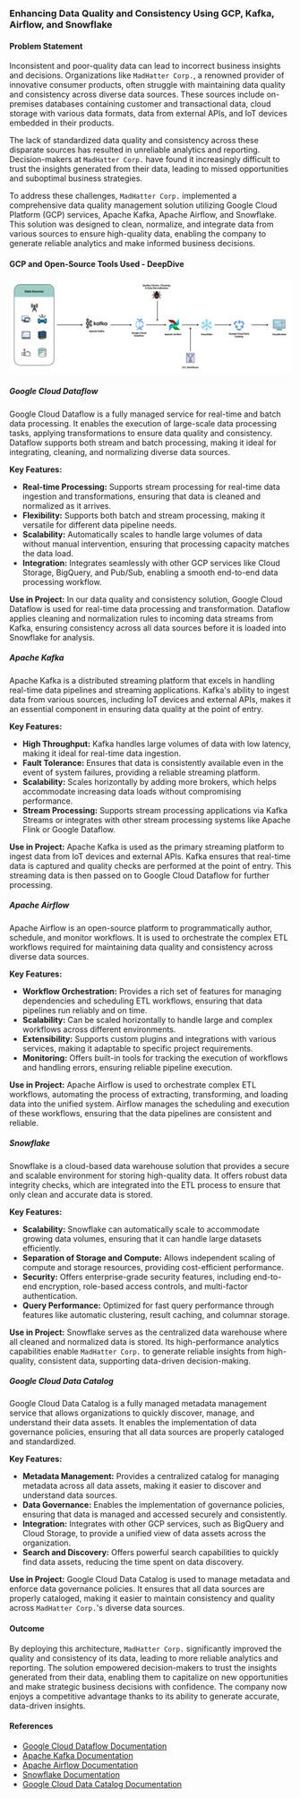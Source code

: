 ### Enhancing Data Quality and Consistency Using GCP, Kafka, Airflow, and Snowflake

#### Problem Statement
Inconsistent and poor-quality data can lead to incorrect business insights and decisions. Organizations like `MadHatter Corp.`, a renowned provider of innovative consumer products, often struggle with maintaining data quality and consistency across diverse data sources. These sources include on-premises databases containing customer and transactional data, cloud storage with various data formats, data from external APIs, and IoT devices embedded in their products.

The lack of standardized data quality and consistency across these disparate sources has resulted in unreliable analytics and reporting. Decision-makers at `MadHatter Corp.` have found it increasingly difficult to trust the insights generated from their data, leading to missed opportunities and suboptimal business strategies.

To address these challenges, `MadHatter Corp.` implemented a comprehensive data quality management solution utilizing Google Cloud Platform (GCP) services, Apache Kafka, Apache Airflow, and Snowflake. This solution was designed to clean, normalize, and integrate data from various sources to ensure high-quality data, enabling the company to generate reliable analytics and make informed business decisions.

#### GCP and Open-Source Tools Used - DeepDive

![DQC Arch](assets/DQC.png)

##### Google Cloud Dataflow
Google Cloud Dataflow is a fully managed service for real-time and batch data processing. It enables the execution of large-scale data processing tasks, applying transformations to ensure data quality and consistency. Dataflow supports both stream and batch processing, making it ideal for integrating, cleaning, and normalizing diverse data sources.

**Key Features:**
- **Real-time Processing:** Supports stream processing for real-time data ingestion and transformations, ensuring that data is cleaned and normalized as it arrives.
- **Flexibility:** Supports both batch and stream processing, making it versatile for different data pipeline needs.
- **Scalability:** Automatically scales to handle large volumes of data without manual intervention, ensuring that processing capacity matches the data load.
- **Integration:** Integrates seamlessly with other GCP services like Cloud Storage, BigQuery, and Pub/Sub, enabling a smooth end-to-end data processing workflow.

**Use in Project:**
In our data quality and consistency solution, Google Cloud Dataflow is used for real-time data processing and transformation. Dataflow applies cleaning and normalization rules to incoming data streams from Kafka, ensuring consistency across all data sources before it is loaded into Snowflake for analysis.

##### Apache Kafka
Apache Kafka is a distributed streaming platform that excels in handling real-time data pipelines and streaming applications. Kafka's ability to ingest data from various sources, including IoT devices and external APIs, makes it an essential component in ensuring data quality at the point of entry.

**Key Features:**
- **High Throughput:** Kafka handles large volumes of data with low latency, making it ideal for real-time data ingestion.
- **Fault Tolerance:** Ensures that data is consistently available even in the event of system failures, providing a reliable streaming platform.
- **Scalability:** Scales horizontally by adding more brokers, which helps accommodate increasing data loads without compromising performance.
- **Stream Processing:** Supports stream processing applications via Kafka Streams or integrates with other stream processing systems like Apache Flink or Google Dataflow.

**Use in Project:**
Apache Kafka is used as the primary streaming platform to ingest data from IoT devices and external APIs. Kafka ensures that real-time data is captured and quality checks are performed at the point of entry. This streaming data is then passed on to Google Cloud Dataflow for further processing.

##### Apache Airflow
Apache Airflow is an open-source platform to programmatically author, schedule, and monitor workflows. It is used to orchestrate the complex ETL workflows required for maintaining data quality and consistency across diverse data sources.

**Key Features:**
- **Workflow Orchestration:** Provides a rich set of features for managing dependencies and scheduling ETL workflows, ensuring that data pipelines run reliably and on time.
- **Scalability:** Can be scaled horizontally to handle large and complex workflows across different environments.
- **Extensibility:** Supports custom plugins and integrations with various services, making it adaptable to specific project requirements.
- **Monitoring:** Offers built-in tools for tracking the execution of workflows and handling errors, ensuring reliable pipeline execution.

**Use in Project:**
Apache Airflow is used to orchestrate complex ETL workflows, automating the process of extracting, transforming, and loading data into the unified system. Airflow manages the scheduling and execution of these workflows, ensuring that the data pipelines are consistent and reliable.

##### Snowflake
Snowflake is a cloud-based data warehouse solution that provides a secure and scalable environment for storing high-quality data. It offers robust data integrity checks, which are integrated into the ETL process to ensure that only clean and accurate data is stored.

**Key Features:**
- **Scalability:** Snowflake can automatically scale to accommodate growing data volumes, ensuring that it can handle large datasets efficiently.
- **Separation of Storage and Compute:** Allows independent scaling of compute and storage resources, providing cost-efficient performance.
- **Security:** Offers enterprise-grade security features, including end-to-end encryption, role-based access controls, and multi-factor authentication.
- **Query Performance:** Optimized for fast query performance through features like automatic clustering, result caching, and columnar storage.

**Use in Project:**
Snowflake serves as the centralized data warehouse where all cleaned and normalized data is stored. Its high-performance analytics capabilities enable `MadHatter Corp.` to generate reliable insights from high-quality, consistent data, supporting data-driven decision-making.

##### Google Cloud Data Catalog
Google Cloud Data Catalog is a fully managed metadata management service that allows organizations to quickly discover, manage, and understand their data assets. It enables the implementation of data governance policies, ensuring that all data sources are properly cataloged and standardized.

**Key Features:**
- **Metadata Management:** Provides a centralized catalog for managing metadata across all data assets, making it easier to discover and understand data sources.
- **Data Governance:** Enables the implementation of governance policies, ensuring that data is managed and accessed securely and consistently.
- **Integration:** Integrates with other GCP services, such as BigQuery and Cloud Storage, to provide a unified view of data assets across the organization.
- **Search and Discovery:** Offers powerful search capabilities to quickly find data assets, reducing the time spent on data discovery.

**Use in Project:**
Google Cloud Data Catalog is used to manage metadata and enforce data governance policies. It ensures that all data sources are properly cataloged, making it easier to maintain consistency and quality across `MadHatter Corp.`'s diverse data sources.

#### Outcome
By deploying this architecture, `MadHatter Corp.` significantly improved the quality and consistency of its data, leading to more reliable analytics and reporting. The solution empowered decision-makers to trust the insights generated from their data, enabling them to capitalize on new opportunities and make strategic business decisions with confidence. The company now enjoys a competitive advantage thanks to its ability to generate accurate, data-driven insights.

#### References
- [Google Cloud Dataflow Documentation](https://cloud.google.com/dataflow/docs)
- [Apache Kafka Documentation](https://kafka.apache.org/documentation/)
- [Apache Airflow Documentation](https://airflow.apache.org/docs/)
- [Snowflake Documentation](https://docs.snowflake.com/)
- [Google Cloud Data Catalog Documentation](https://cloud.google.com/data-catalog/docs)
